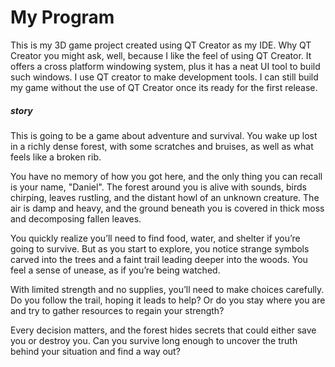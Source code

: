 # My Program

This is my 3D game project created using QT Creator as my IDE. Why QT Creator you might ask, well, because I like the feel of using QT Creator. It offers a cross platform windowing system, plus it has a neat UI tool to build such windows. I use QT creator to make development tools. I can still build my game without the use of QT Creator once its ready for the first release. 

##### story

This is going to be a game about adventure and survival. You wake up lost in a richly dense forest, with some scratches and bruises, as well as what feels like a broken rib.

You have no memory of how you got here, and the only thing you can recall is your name, "Daniel". The forest around you is alive with sounds, birds chirping, leaves rustling, and the distant howl of an unknown creature. The air is damp and heavy, and the ground beneath you is covered in thick moss and decomposing fallen leaves. 

You quickly realize you’ll need to find food, water, and shelter if you’re going to survive. But as you start to explore, you notice strange symbols carved into the trees and a faint trail leading deeper into the woods. You feel a sense of unease, as if you’re being watched.

With limited strength and no supplies, you’ll need to make choices carefully. Do you follow the trail, hoping it leads to help? Or do you stay where you are and try to gather resources to regain your strength?

Every decision matters, and the forest hides secrets that could either save you or destroy you. Can you survive long enough to uncover the truth behind your situation and find a way out?

 
